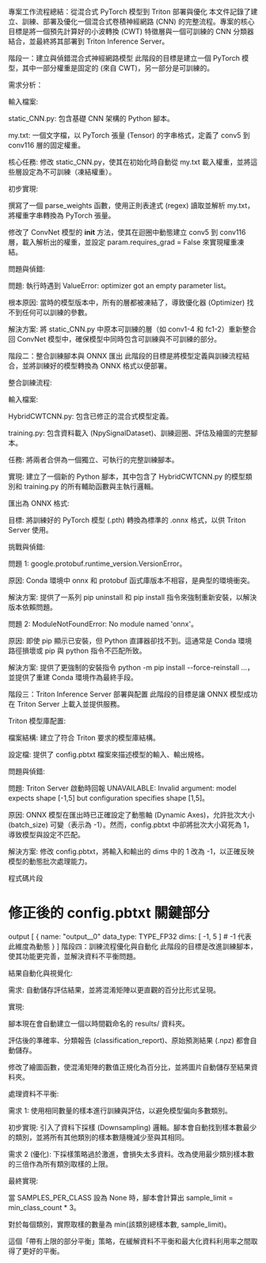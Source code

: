 專案工作流程總結：從混合式 PyTorch 模型到 Triton 部署與優化
本文件記錄了建立、訓練、部署及優化一個混合式卷積神經網路 (CNN) 的完整流程。專案的核心目標是將一個預先計算好的小波轉換 (CWT) 特徵層與一個可訓練的 CNN 分類器結合，並最終將其部署到 Triton Inference Server。

階段一：建立與偵錯混合式神經網路模型
此階段的目標是建立一個 PyTorch 模型，其中一部分權重是固定的 (來自 CWT)，另一部分是可訓練的。

需求分析：

輸入檔案:

static_CNN.py: 包含基礎 CNN 架構的 Python 腳本。

my.txt: 一個文字檔，以 PyTorch 張量 (Tensor) 的字串格式，定義了 conv5 到 conv116 層的固定權重。

核心任務: 修改 static_CNN.py，使其在初始化時自動從 my.txt 載入權重，並將這些層設定為不可訓練（凍結權重）。

初步實現:

撰寫了一個 parse_weights 函數，使用正則表達式 (regex) 讀取並解析 my.txt，將權重字串轉換為 PyTorch 張量。

修改了 ConvNet 模型的 __init__ 方法，使其在迴圈中動態建立 conv5 到 conv116 層，載入解析出的權重，並設定 param.requires_grad = False 來實現權重凍結。

問題與偵錯:

問題: 執行時遇到 ValueError: optimizer got an empty parameter list。

根本原因: 當時的模型版本中，所有的層都被凍結了，導致優化器 (Optimizer) 找不到任何可以訓練的參數。

解決方案: 將 static_CNN.py 中原本可訓練的層（如 conv1-4 和 fc1-2）重新整合回 ConvNet 模型中，確保模型中同時包含可訓練與不可訓練的部分。

階段二：整合訓練腳本與 ONNX 匯出
此階段的目標是將模型定義與訓練流程結合，並將訓練好的模型轉換為 ONNX 格式以便部署。

整合訓練流程:

輸入檔案:

HybridCWTCNN.py: 包含已修正的混合式模型定義。

training.py: 包含資料載入 (NpySignalDataset)、訓練迴圈、評估及繪圖的完整腳本。

任務: 將兩者合併為一個獨立、可執行的完整訓練腳本。

實現: 建立了一個新的 Python 腳本，其中包含了 HybridCWTCNN.py 的模型類別和 training.py 的所有輔助函數與主執行邏輯。

匯出為 ONNX 格式:

目標: 將訓練好的 PyTorch 模型 (.pth) 轉換為標準的 .onnx 格式，以供 Triton Server 使用。

挑戰與偵錯:

問題 1: google.protobuf.runtime_version.VersionError。

原因: Conda 環境中 onnx 和 protobuf 函式庫版本不相容，是典型的環境衝突。

解決方案: 提供了一系列 pip uninstall 和 pip install 指令來強制重新安裝，以解決版本依賴問題。

問題 2: ModuleNotFoundError: No module named 'onnx'。

原因: 即使 pip 顯示已安裝，但 Python 直譯器卻找不到。這通常是 Conda 環境路徑損壞或 pip 與 python 指令不匹配所致。

解決方案: 提供了更強制的安裝指令 python -m pip install --force-reinstall ...，並提供了重建 Conda 環境作為最終手段。

階段三：Triton Inference Server 部署與配置
此階段的目標是讓 ONNX 模型成功在 Triton Server 上載入並提供服務。

Triton 模型庫配置:

檔案結構: 建立了符合 Triton 要求的模型庫結構。

設定檔: 提供了 config.pbtxt 檔案來描述模型的輸入、輸出規格。

問題與偵錯:

問題: Triton Server 啟動時回報 UNAVAILABLE: Invalid argument: model expects shape [-1,5] but configuration specifies shape [1,5]。

原因: ONNX 模型在匯出時已正確設定了動態軸 (Dynamic Axes)，允許批次大小 (batch_size) 可變（表示為 -1）。然而，config.pbtxt 中卻將批次大小寫死為 1，導致模型與設定不匹配。

解決方案: 修改 config.pbtxt，將輸入和輸出的 dims 中的 1 改為 -1，以正確反映模型的動態批次處理能力。

程式碼片段

# 修正後的 config.pbtxt 關鍵部分
output [
  {
    name: "output__0"
    data_type: TYPE_FP32
    dims: [ -1, 5 ]  # -1 代表此維度為動態
  }
]
階段四：訓練流程優化與自動化
此階段的目標是改進訓練腳本，使其功能更完善，並解決資料不平衡問題。

結果自動化與視覺化:

需求: 自動儲存評估結果，並將混淆矩陣以更直觀的百分比形式呈現。

實現:

腳本現在會自動建立一個以時間戳命名的 results/ 資料夾。

評估後的準確率、分類報告 (classification_report)、原始預測結果 (.npz) 都會自動儲存。

修改了繪圖函數，使混淆矩陣的數值正規化為百分比，並將圖片自動儲存至結果資料夾。

處理資料不平衡:

需求 1: 使用相同數量的樣本進行訓練與評估，以避免模型偏向多數類別。

初步實現: 引入了資料下採樣 (Downsampling) 邏輯。腳本會自動找到樣本數最少的類別，並將所有其他類別的樣本數隨機減少至與其相同。

需求 2 (優化): 下採樣策略過於激進，會損失太多資料。改為使用最少類別樣本數的三倍作為所有類別取樣的上限。

最終實現:

當 SAMPLES_PER_CLASS 設為 None 時，腳本會計算出 sample_limit = min_class_count * 3。

對於每個類別，實際取樣的數量為 min(該類別總樣本數, sample_limit)。

這個「帶有上限的部分平衡」策略，在緩解資料不平衡和最大化資料利用率之間取得了更好的平衡。

